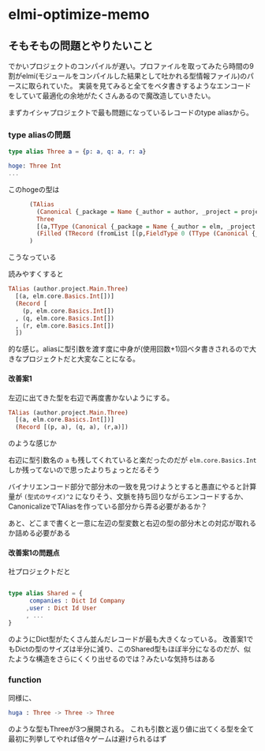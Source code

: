 # elmi-optimize-memo

## そもそもの問題とやりたいこと

でかいプロジェクトのコンパイルが遅い。プロファイルを取ってみたら時間の9割がelmi(モジュールをコンパイルした結果として吐かれる型情報ファイル)のパースに取られていた。
実装を見てみると全てをベタ書きするようなエンコードをしていて最適化の余地がたくさんあるので魔改造していきたい。

まずカイシャプロジェクトで最も問題になっているレコードのtype aliasから。

### type aliasの問題

```elm
type alias Three a = {p: a, q: a, r: a}

hoge: Three Int
...
```

このhogeの型は

```hs
      (TAlias 
        (Canonical {_package = Name {_author = author, _project = project}, _module = Main})
        Three 
        [(a,TType (Canonical {_package = Name {_author = elm, _project = core}, _module = Basics}) Int [])]
        (Filled (TRecord (fromList [(p,FieldType 0 (TType (Canonical {_package = Name {_author = elm, _project = core}, _module = Basics}) Int [])),(q,FieldType 0 (TType (Canonical {_package = Name {_author = elm, _project = core}, _module = Basics}) Int [])),(r,FieldType 0 (TType (Canonical {_package = Name {_author = elm, _project = core}, _module = Basics}) Int []))]) Nothing))
      ) 
```
こうなっている

読みやすくすると

```hs
TAlias (author.project.Main.Three)
  [(a, elm.core.Basics.Int[])]
  (Record [
    (p, elm.core.Basics.Int[])
  , (q, elm.core.Basics.Int[])
  , (r, elm.core.Basics.Int[])
  ])
```
的な感じ。aliasに型引数を渡す度に中身が(使用回数+1)回ベタ書きされるので大きなプロジェクトだと大変なことになる。


#### 改善案1
左辺に出てきた型を右辺で再度書かないようにする。

```hs
TAlias (author.project.Main.Three)
  [(a, elm.core.Basics.Int[])] 
  (Record [(p, a), (q, a), (r,a)])
```
のような感じか

右辺に型引数名の `a` も残してくれていると楽だったのだが `elm.core.Basics.Int` しか残ってないので思ったよりちょっとだるそう

バイナリエンコード部分で部分木の一致を見つけようとすると愚直にやると計算量が `(型式のサイズ)^2` になりそう、文脈を持ち回りながらエンコードするか、CanonicalizeでTAliasを作っている部分から弄る必要があるか？

あと、どこまで書くと一意に左辺の型変数と右辺の型の部分木との対応が取れるか詰める必要がある

#### 改善案1の問題点
社プロジェクトだと

```elm

type alias Shared = {
      companies : Dict Id Company
     ,user : Dict Id User
     , ...
}
```

のようにDict型がたくさん並んだレコードが最も大きくなっている。
改善案1でもDictの型のサイズは半分に減り、このShared型もほぼ半分になるのだが、似たような構造をさらにくくり出せるのでは？みたいな気持ちはある


### function
同様に、

```elm
huga : Three -> Three -> Three
```
のような型もThreeが3つ展開される。
これも引数と返り値に出てくる型を全て最初に列挙してやれば倍々ゲームは避けられるはず
